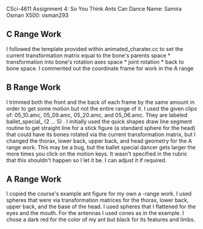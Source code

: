 CSci-4611 Assignment 4: So You Think Ants Can Dance
Name: Samira Osman
X500: osman293

## C Range Work

I followed the template provided within animated_charater.cc to set the current transformation matrix equal to the bone's parents space * transformation into bone's rotation axes space * joint rotation * back to bone space. I commented out the coordinate frame for work in the A range

## B Range Work

I trimmed both the front and the back of each frame by the same amount in order to get some motion but not the entire range of it. I used the given clips of: 05_10.amc, 05_09.amc, 05_20.amc, and 05_06.amc. They are labeled ballet_special_ (2 ... 5) . I initially used the quick shapes draw line segment routine to get straight line for a stick figure (a standard sphere for the head) that could have its bones rotated via the current transformation matrix, but I changed the thorax, lower back, upper back, and head geometry for the A range work. This may be a bug, but the ballet special dancer gets larger the more times you click on the motion keys. It wasn't specified in the rubric that this shouldn't happen so I let it be. I can adjust it if required.

## A Range Work

I copied the course's example ant figure for my own a -range work. I used spheres that were via transformation matrices for the thorax, lower back, upper back, and the base of the head. I used spheres that I flattened for the eyes and the mouth. For the antennas I used cones as in the example. I chose a dark red for the color of my ant but black for its features and limbs.
